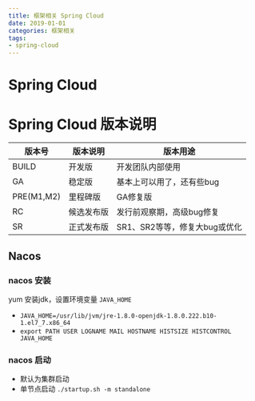 ```yaml
---
title: 框架相关 Spring Cloud
date: 2019-01-01
categories: 框架相关
tags:
- spring-cloud
---
```


# Spring Cloud


# Spring Cloud 版本说明

| 版本号|版本说明|版本用途|
|---|---|---|
| BUILD      | 开发版   | 开发团队内部使用              |
| GA         | 稳定版   | 基本上可以用了，还有些bug      |
| PRE(M1,M2) | 里程碑版  | GA修复版                   |
| RC         | 候选发布版 | 发行前观察期，高级bug修复     |
| SR         | 正式发布版 | SR1、SR2等等，修复大bug或优化 |


## Nacos
### nacos 安装
yum 安装jdk，设置环境变量 `JAVA_HOME`
- `JAVA_HOME=/usr/lib/jvm/jre-1.8.0-openjdk-1.8.0.222.b10-1.el7_7.x86_64`
- `export PATH USER LOGNAME MAIL HOSTNAME HISTSIZE HISTCONTROL JAVA_HOME`

### nacos 启动
- 默认为集群启动
- 单节点启动 `./startup.sh -m standalone`